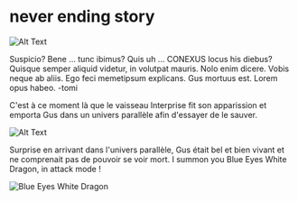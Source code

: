 # never ending story
![Alt Text](https://media4.giphy.com/media/5htMd370eDCfMKgCad/giphy.gif)



Suspicio? Bene ... tunc ibimus? Quis uh ... CONEXUS locus his diebus? Quisque semper aliquid videtur, in volutpat mauris. Nolo enim dicere. Vobis neque ab aliis. Ego feci memetipsum explicans. Gus mortuus est. Lorem opus habeo.
-tomi

C'est à ce moment là que le vaisseau Interprise fit son apparission et emporta Gus dans un univers parallèle afin d'essayer de le sauver.

![Alt Text](https://media.giphy.com/media/lKKXOCVviOAXS/giphy.gif)




Surprise en arrivant dans l'univers parallèle, Gus était bel et bien vivant et ne comprenait pas de pouvoir se voir mort.
I summon you Blue Eyes White Dragon, in attack mode !

![Blue Eyes White Dragon](https://i.pinimg.com/originals/5c/79/38/5c7938caeaa94302065551a322483c95.gif)
